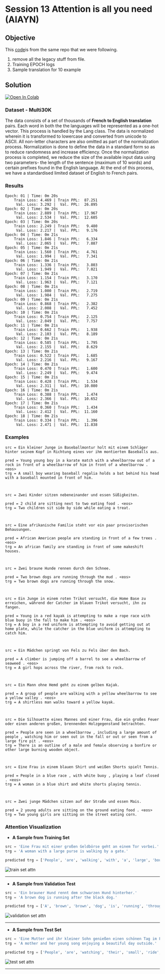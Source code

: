 # Session 13 Attention is all you need (AIAYN)

## Objective
This  [code](https://colab.research.google.com/github/bentrevett/pytorch-seq2seq/blob/master/6%20-%20Attention%20is%20All%20You%20Need.ipynb#scrollTo=FqXbPB80r8p4)is from the same repo that we were following.

1.  remove all the legacy stuff from file.
2.  Training EPOCH logs
3.  Sample translation for 10 example


## Solution

[![Open In Colab](https://colab.research.google.com/assets/colab-badge.svg)](https://githubtocolab.com/pankaj90382/END-1.0/blob/main/S13/Attention%20is%20All%20You%20Need_Torchtext.ipynb)

### Dataset - Multi30K

The data consists of a set of thousands of **French to English translation** pairs. Each word in both the the languages will be represented as a one-hot vector. This process is handled by the Lang class. The data is normalized wherein it is transformed to lowercase and converted from unicode to ASCII. All non-letter characters are also omitted as part of the normalization process. Normalization is done to define the data in a standard form so as to reduce randomness and increase efficiency. Once the normalization process is completed, we reduce the size of the available input data using two parameters- the length of the sentence (maximum of 10 words) and certain prefixes found in the English language. At the end of this process, we have a standardised limited dataset of English to French pairs.

### Results

```text
Epoch: 01 | Time: 0m 20s
	Train Loss: 4.469 | Train PPL:  87.251
	 Val. Loss: 3.292 |  Val. PPL:  26.895
Epoch: 02 | Time: 0m 20s
	Train Loss: 2.889 | Train PPL:  17.967
	 Val. Loss: 2.534 |  Val. PPL:  12.605
Epoch: 03 | Time: 0m 20s
	Train Loss: 2.249 | Train PPL:   9.480
	 Val. Loss: 2.217 |  Val. PPL:   9.176
Epoch: 04 | Time: 0m 21s
	Train Loss: 1.846 | Train PPL:   6.334
	 Val. Loss: 2.065 |  Val. PPL:   7.887
Epoch: 05 | Time: 0m 21s
	Train Loss: 1.560 | Train PPL:   4.761
	 Val. Loss: 1.994 |  Val. PPL:   7.341
Epoch: 06 | Time: 0m 21s
	Train Loss: 1.336 | Train PPL:   3.803
	 Val. Loss: 1.949 |  Val. PPL:   7.021
Epoch: 07 | Time: 0m 21s
	Train Loss: 1.154 | Train PPL:   3.170
	 Val. Loss: 1.963 |  Val. PPL:   7.121
Epoch: 08 | Time: 0m 21s
	Train Loss: 1.000 | Train PPL:   2.719
	 Val. Loss: 1.984 |  Val. PPL:   7.275
Epoch: 09 | Time: 0m 21s
	Train Loss: 0.868 | Train PPL:   2.382
	 Val. Loss: 2.008 |  Val. PPL:   7.452
Epoch: 10 | Time: 0m 21s
	Train Loss: 0.754 | Train PPL:   2.125
	 Val. Loss: 2.049 |  Val. PPL:   7.757
Epoch: 11 | Time: 0m 21s
	Train Loss: 0.662 | Train PPL:   1.938
	 Val. Loss: 2.103 |  Val. PPL:   8.189
Epoch: 12 | Time: 0m 21s
	Train Loss: 0.585 | Train PPL:   1.795
	 Val. Loss: 2.155 |  Val. PPL:   8.629
Epoch: 13 | Time: 0m 21s
	Train Loss: 0.522 | Train PPL:   1.685
	 Val. Loss: 2.216 |  Val. PPL:   9.167
Epoch: 14 | Time: 0m 21s
	Train Loss: 0.470 | Train PPL:   1.600
	 Val. Loss: 2.249 |  Val. PPL:   9.474
Epoch: 15 | Time: 0m 21s
	Train Loss: 0.428 | Train PPL:   1.534
	 Val. Loss: 2.311 |  Val. PPL:  10.080
Epoch: 16 | Time: 0m 21s
	Train Loss: 0.388 | Train PPL:   1.474
	 Val. Loss: 2.366 |  Val. PPL:  10.652
Epoch: 17 | Time: 0m 21s
	Train Loss: 0.360 | Train PPL:   1.434
	 Val. Loss: 2.412 |  Val. PPL:  11.160
Epoch: 18 | Time: 0m 21s
	Train Loss: 0.334 | Train PPL:   1.396
	 Val. Loss: 2.471 |  Val. PPL:  11.838
```

### Examples

```text
src = Ein kleiner Junge in Baseballmontur holt mit einem Schläger hinter seinem Kopf in Richtung eines vor ihm montierten Baseballs aus.

pred = Young young boy in a karate match with a wheelbarrow out of a rock in front of a wheelbarrow of him in front of a wheelbarrow . <eos>
trg = A small boy wearing baseball regalia holds a bat behind his head with a baseball mounted in front of him.



src = Zwei Kinder sitzen nebeneinander und essen Süßigkeiten.

pred = 2 child are sitting next to two eating food . <eos>
trg = Two children sit side by side while eating a treat.



src = Eine afrikanische Familie steht vor ein paar provisorischen Behausungen.

pred = African American people are standing in front of a few trees . <eos>
trg = An african family are standing in front of some makeshift houses.



src = Zwei braune Hunde rennen durch den Schnee.

pred = Two brown dogs are running through the mud . <eos>
trg = Two brown dogs are running through the snow.



src = Ein Junge in einem roten Trikot versucht, die Home Base zu erreichen, während der Catcher im blauen Trikot versucht, ihn zu fangen.

pred = Young in a red kayak is attempting to make a rope race with blue buoy in the fall to make him . <eos>
trg = A boy in a red uniform is attempting to avoid getting out at home plate, while the catcher in the blue uniform is attempting to catch him.



src = Ein Mädchen springt von Fels zu Fels über den Bach.

pred = A climber is jumping off a barrel to see a wheelbarrow of seaweed . <eos>
trg = A girl hops across the river, from rock to rock.



src = Ein Mann ohne Hemd geht zu einem gelben Kajak.

pred = A group of people are walking with a yellow wheelbarrow to see a yellow valley . <eos>
trg = A shirtless man walks toward a yellow kayak.



src = Die Silhouette eines Mannes und einer Frau, die ein großes Feuer oder einen anderen großen, brennenden Holzgegenstand betrachten.

pred = People are seen in a wheelbarrow , including a large amount of people , watching him or seen out in the fall or out or seen from a large fire pit . <eos>
trg = There is an outline of a male and female observing a bonfire or other large burning wooden object.



src = Eine Frau in einem blauen Shirt und weißen Shorts spielt Tennis.

pred = People in a blue race , with white buoy , playing a leaf closed . <eos>
trg = A woman in a blue shirt and white shorts playing tennis.



src = Zwei junge Mädchen sitzen auf der Straße und essen Mais.

pred = 2 young adults are sitting on the ground eating food . <eos>
trg = Two young girls are sitting on the street eating corn.
```

### Attention Visualization

- **A Sample from Training Set**

```python
src = 'Eine Frau mit einer großen Geldbörse geht an einem Tor vorbei.'
trg = 'A woman with a large purse is walking by a gate.'

predicted trg = ['People', 'are', 'walking', 'with', 'a', 'large', 'boulder', 'past', 'a', 'valley', 'that', 'is', 'walking', 'past', 'a', 'valley', '.', '<eos>']
```

![train set attn](./Train_Attention.png)

---
- **A Sample from Validation Test**

```python
src = 'Ein brauner Hund rennt dem schwarzen Hund hinterher.'
trg = 'A brown dog is running after the black dog.'

predicted trg = ['A', 'brown', 'brown', 'dog', 'is', 'running', 'through', 'the', 'fall', '.', '<eos>']
```

![validation set attn](./Valid_Attention.png)

---

- **A Sample from Test Set**

```python
src = 'Eine Mutter und ihr kleiner Sohn genießen einen schönen Tag im Freien.'
trg = 'A mother and her young song enjoying a beautiful day outside.'

predicted trg = ['People', 'are', 'watching', 'their', 'small', 'ride', 'a', 'nice', 'wheelbarrow', 'in', 'the', 'desert', '.', '<eos>']
```

![test set attn](./Test_Attention.png)


---
